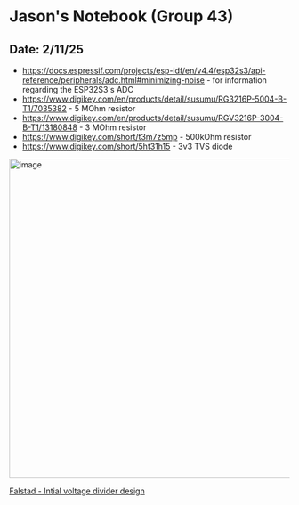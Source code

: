 # Jason's Notebook (Group 43)
## Date: 2/11/25
- https://docs.espressif.com/projects/esp-idf/en/v4.4/esp32s3/api-reference/peripherals/adc.html#minimizing-noise - for information regarding the ESP32S3's ADC
- https://www.digikey.com/en/products/detail/susumu/RG3216P-5004-B-T1/7035382 - 5 MOhm resistor
- https://www.digikey.com/en/products/detail/susumu/RGV3216P-3004-B-T1/13180848 - 3 MOhm resistor
- https://www.digikey.com/short/t3m7z5mp - 500kOhm resistor
- https://www.digikey.com/short/5ht31h15 - 3v3 TVS diode
<img width="574" alt="image" src="https://github.com/user-attachments/assets/7160957d-d0a0-4c18-93dd-dadad4ced060" />

[Falstad - Intial voltage divider design](https://www.falstad.com/circuit/circuitjs.html?ctz=CQAgjCAMB0l3BWcMBMcUHYMGZIA4UA2ATmIxAUgpABZsKBTAWjDACgAlcDQ8FPbrzxURtKigTQUUGTARsAToL4CwPZVUrw4i5Wt76QE3pu2Q2Ac2XHreASLYAHIzSqGUrowl71RYMzrONMLKweLeIL4y-gG6NGAG6vG8NqZmcQkqtJmGVLjpXMlZRSGinjRSslDQ8gDueuoeburm9U3K2GgabNg0IABeDAB2DApM2ND0EGDQGGB0CPxgxEvwKMzk4rABO3h9E1Ns-ZFdNp3NKQPDo+OTbPVFhmHdDyGG3hdQRxSE4bwf1iuIzGB3u1gi7VSYMhEXOXhMYLhNiKUIemWRIVRtExEQBUKAA)



